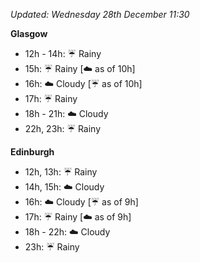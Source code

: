 *Updated: Wednesday 28th December 11:30*

**Glasgow**

* 12h - 14h: :umbrella: Rainy
* 15h: :umbrella: Rainy [:cloud: as of 10h]
* 16h: :cloud: Cloudy [:umbrella: as of 10h]
* 17h: :umbrella: Rainy
* 18h - 21h: :cloud: Cloudy
* 22h, 23h: :umbrella: Rainy

**Edinburgh**

* 12h, 13h: :umbrella: Rainy
* 14h, 15h: :cloud: Cloudy
* 16h: :cloud: Cloudy [:umbrella: as of 9h]
* 17h: :umbrella: Rainy [:cloud: as of 9h]
* 18h - 22h: :cloud: Cloudy
* 23h: :umbrella: Rainy
